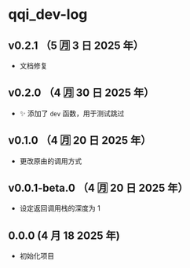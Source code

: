 # qqi_dev-log

## v0.2.1 （5 🈷️ 3 日 2025 年）

- 文档修复

## v0.2.0 （4 🈷️ 30 日 2025 年）

- ✨ 添加了 `dev` 函数，用于测试跳过

## v0.1.0 （4 🈷️ 20 日 2025 年）

- 更改原由的调用方式

## v0.0.1-beta.0 （4 🈷️ 20 日 2025 年）

- 设定返回调用栈的深度为 1

## 0.0.0 (4 月 18 2025 年)

- 初始化项目
